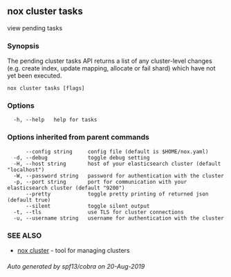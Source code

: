 ## nox cluster tasks

view pending tasks

### Synopsis

The pending cluster tasks API returns a list of any cluster-level changes
(e.g. create index, update mapping, allocate or fail shard) which have not yet been executed.

```
nox cluster tasks [flags]
```

### Options

```
  -h, --help   help for tasks
```

### Options inherited from parent commands

```
      --config string     config file (default is $HOME/nox.yaml)
  -d, --debug             toggle debug setting
  -H, --host string       host of your elasticsearch cluster (default "localhost")
  -W, --password string   password for authentication with the cluster
  -p, --port string       port for communication with your elasticsearch cluster (default "9200")
      --pretty            toggle pretty printing of returned json (default true)
      --silent            toggle silent output
  -t, --tls               use TLS for cluster connections
  -u, --username string   username for authentication with the cluster
```

### SEE ALSO

* [nox cluster](nox_cluster.md)	 - tool for managing clusters

###### Auto generated by spf13/cobra on 20-Aug-2019
